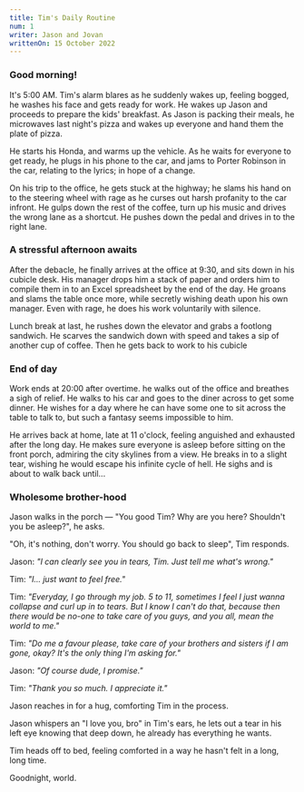 ```yaml
---
title: Tim's Daily Routine
num: 1
writer: Jason and Jovan
writtenOn: 15 October 2022
---
```


### Good morning!

It's 5:00 AM. Tim's alarm blares as he suddenly wakes up, feeling bogged, he washes his face and gets ready for work. He wakes up Jason and proceeds to prepare the kids' breakfast. As Jason is packing their meals, he microwaves last night's pizza and wakes up everyone and hand them the plate of pizza.

He starts his Honda, and warms up the vehicle. As he waits for everyone to get ready, he plugs in his phone to the car, and jams to Porter Robinson in the car, relating to the lyrics; in hope of a change.

On his trip to the office, he gets stuck at the highway; he slams his hand on to the steering wheel with rage as he curses out harsh profanity to the car infront. He gulps down the rest of the coffee, turn up his music and drives the wrong lane as a shortcut. He pushes down the pedal and drives in to the right lane.

### A stressful afternoon awaits

After the debacle, he finally arrives at the office at 9:30, and sits down in his cubicle desk. His manager drops him a stack of paper and orders him to compile them in to an Excel spreadsheet by the end of the day. He groans and slams the table once more, while secretly wishing death upon his own manager. Even with rage, he does his work voluntarily with silence.

Lunch break at last, he rushes down the elevator and grabs a footlong sandwich. He scarves the sandwich down with speed and takes a sip of another cup of coffee. Then he gets back to work to his cubicle

### End of day

Work ends at 20:00 after overtime. he walks out of the office and breathes a sigh of relief. He walks to his car and goes to the diner across to get some dinner. He wishes for a day where he can have some one to sit across the table to talk to, but such a fantasy seems impossible to him.

He arrives back at home, late at 11 o'clock, feeling anguished and exhausted after the long day. He makes sure everyone is asleep before sitting on the front porch, admiring the city skylines from a view. He breaks in to a slight tear, wishing he would escape his infinite cycle of hell. He sighs and is about to walk back until...

### Wholesome brother-hood

Jason walks in the porch — "You good Tim? Why are you here? Shouldn't you be asleep?", he asks.

"Oh, it's nothing, don't worry. You should go back to sleep", Tim responds.

Jason: _"I can clearly see you in tears, Tim. Just tell me what's wrong."_

Tim: _"I... just want to feel free."_

Tim: _"Everyday, I go through my job. 5 to 11, sometimes I feel I just wanna collapse and curl up in to tears. But I know I can't do that, because then there would be no-one to take care of you guys, and you all, mean the world to me."_

Tim: _"Do me a favour please, take care of your brothers and sisters if I am gone, okay? It's the only thing I'm asking for."_

Jason: _"Of course dude, I promise."_

Tim: _"Thank you so much. I appreciate it."_

Jason reaches in for a hug, comforting Tim in the process.

Jason whispers an "I love you, bro" in Tim's ears, he lets out a tear in his left eye knowing that deep down, he already has everything he wants.

Tim heads off to bed, feeling comforted in a way he hasn't felt in a long, long time.

Goodnight, world.
